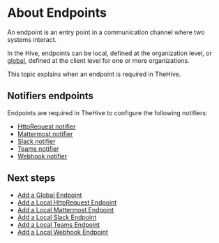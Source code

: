 # About Endpoints

An endpoint is an entry point in a communication channel where two systems interact.

In the Hive, endpoints can be local, defined at the organization level, or [global](../../../../administration/add-a-global-endpoint.md), defined at the client level for one or more organizations.

This topic explains when an endpoint is required in TheHive.

## Notifiers endpoints

Endpoints are required in TheHive to configure the following notifiers:

* [HttpRequest notifier](../manage-notifications/notifiers/http-request.md)
* [Mattermost notifier](../manage-notifications/notifiers/mattermost.md)
* [Slack notifier](../manage-notifications/notifiers/slack.md)
* [Teams notifier](../manage-notifications/notifiers/teams.md)
* [Webhook notifier](../manage-notifications/notifiers/webhook.md)

<h2>Next steps</h2>

* [Add a Global Endpoint](../../../../administration/add-a-global-endpoint.md)
* [Add a Local HttpRequest Endpoint](add-http-request-endpoint.md)
* [Add a Local Mattermost Endpoint](add-mattermost-endpoint.md)
* [Add a Local Slack Endpoint](add-slack-endpoint.md)
* [Add a Local Teams Endpoint](add-teams-endpoint.md)
* [Add a Local Webhook Endpoint](add-webhook-endpoint.md)
